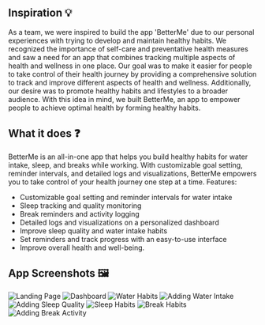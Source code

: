 ## Inspiration 💡

As a team, we were inspired to build the app 'BetterMe' due to our personal experiences with trying to develop and maintain healthy habits. We recognized the importance of self-care and preventative health measures and saw a need for an app that combines tracking multiple aspects of health and wellness in one place. Our goal was to make it easier for people to take control of their health journey by providing a comprehensive solution to track and improve different aspects of health and wellness. Additionally, our desire was to promote healthy habits and lifestyles to a broader audience. With this idea in mind, we built BetterMe, an app to empower people to achieve optimal health by forming healthy habits.

## **What it does ❓**

BetterMe is an all-in-one app that helps you build healthy habits for water intake, sleep, and breaks while working. With customizable goal setting, reminder intervals, and detailed logs and visualizations, BetterMe empowers you to take control of your health journey one step at a time.
Features:

- Customizable goal setting and reminder intervals for water intake
- Sleep tracking and quality monitoring
- Break reminders and activity logging
- Detailed logs and visualizations on a personalized dashboard
- Improve sleep quality and water intake habits
- Set reminders and track progress with an easy-to-use interface
- Improve overall health and well-being.

## **App Screenshots 🖼️**
![Landing Page](https://user-images.githubusercontent.com/41827102/213908008-78148555-df61-4cb1-996a-8100495d3baa.png)
![Dashboard](https://user-images.githubusercontent.com/41827102/213908014-905d63fa-f491-4110-b530-3ff0b0e4f747.png)
![Water Habits](https://user-images.githubusercontent.com/41827102/213908022-dc41c197-66b3-46ec-93c6-bd62a95cd2a7.png)
![Adding Water Intake](https://user-images.githubusercontent.com/41827102/213908028-6888e01e-a196-459c-96e0-45fbbc3dc1de.png)
![Adding Sleep Quality](https://user-images.githubusercontent.com/41827102/213908029-6d7df14e-6735-4395-b2df-2a5557706679.png)
![Sleep Habits](https://user-images.githubusercontent.com/41827102/213908030-7afcde99-8e87-4da8-b81e-88c3d896927b.png)
![Break Habits](https://user-images.githubusercontent.com/41827102/213908034-7a901c5c-fe36-441d-9411-667d0726dc95.png)
![Adding Break Activity](https://user-images.githubusercontent.com/41827102/213908036-a5c8a375-2e4d-4ec6-8b1e-15f01427a7a4.png)
